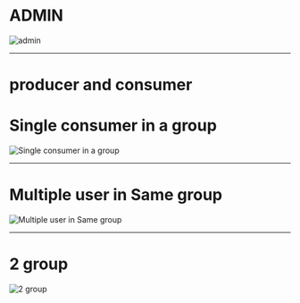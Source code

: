 # ADMIN
![admin](https://ibb.co/DfjqY2fp)

---

# producer and consumer

# Single consumer in a group
![Single consumer in a group](https://i.ibb.co/Rkbk3G2Y/single.jpg)

---

# Multiple user in Same group

![Multiple user in Same group](https://i.ibb.co/zWCMpBh1/same-group.jpg)

---

# 2 group

![2 group](https://i.ibb.co/YY7pMsw/2-group.jpg)